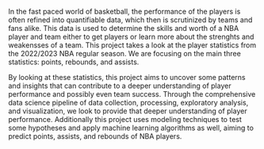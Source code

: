 In the fast paced world of basketball, the performance of the players is often refined into quantifiable data, which then is scrutinized by teams and fans alike. 
This data is used to determine the skills and worth of a NBA player and team either to get players or learn more about the strenghts and weakensses of a team. 
This project takes a look at the player statistics from the 2022/2023 NBA regular season. We are focusing on the main three statistics: points, rebounds, and assists.

By looking at these statistics, this project aims to uncover some patterns and insights that can contribute to a deeper understanding of player performance and possibly even team success. 
Through the comprehensive data science pipeline of data collection, processing, exploratory analysis, and visualization, we look to provide that deeper understanding of player performance. 
Additionally this project uses modeling techniques to test some hypotheses and apply machine learning algorithms as well, aiming to predict points, assists, and rebounds of NBA players.
